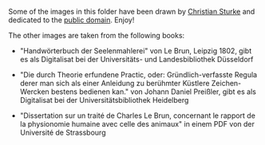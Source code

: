 Some of the images in this folder have been drawn by
[Christian Sturke](http://rorschachhamster.wordpress.com/) and dedicated to the
[public domain](LICENSE). Enjoy!

The other images are taken from the following books:

* "Handwörterbuch der Seelenmahlerei" von Le Brun, Leipzig 1802, gibt
  es als Digitalisat bei der Universitäts- und Landesbibliothek
  Düsseldorf

* "Die durch Theorie erfundene Practic, oder: Gründlich-verfasste
  Regula derer man sich als einer Anleidung zu berühmter Küstlere
  Zeichen-Wercken bestens bedienen kan." von Johann Daniel Preißler,
  gibt es als Digitalisat bei der Universitätsbibliothek Heidelberg

* "Dissertation sur un traité de Charles Le Brun, concernant le
  rapport de la physionomie humaine avec celle des animaux" in einem
  PDF von der Université de Strassbourg
